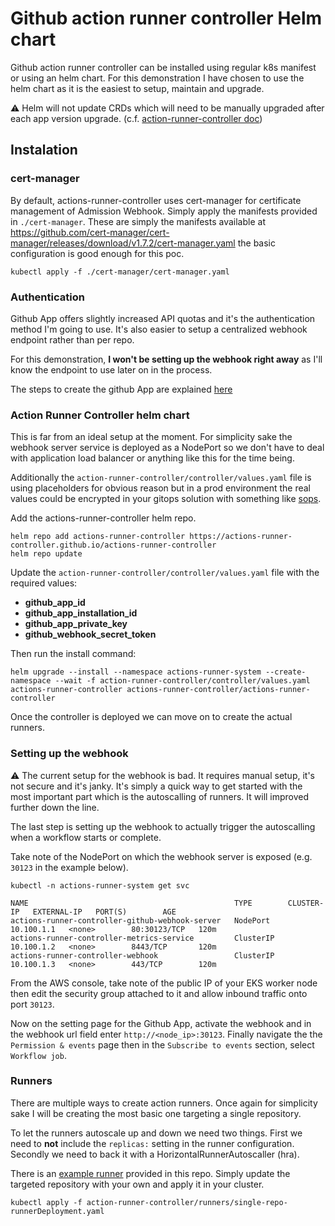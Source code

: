 # Github action runner controller Helm chart

Github action runner controller can be installed using regular k8s manifest or using an helm chart. For this demonstration I have chosen to use the helm chart as it is the easiest to setup, maintain and upgrade.

:warning: Helm will not update CRDs which will need to be manually upgraded after each app version upgrade. (c.f. [action-runner-controller doc](https://github.com/actions-runner-controller/actions-runner-controller/blob/master/charts/actions-runner-controller/docs/UPGRADING.md#steps))

## Instalation

### cert-manager

By default, actions-runner-controller uses cert-manager for certificate management of Admission Webhook. Simply apply the manifests provided in `./cert-manager`. These are simply the manifests available at https://github.com/cert-manager/cert-manager/releases/download/v1.7.2/cert-manager.yaml the basic configuration is good enough for this poc. 

```
kubectl apply -f ./cert-manager/cert-manager.yaml
```

### Authentication

Github App offers slightly increased API quotas and it's the authentication method I'm going to use. It's also easier to setup a centralized webhook endpoint rather than per repo.

For this demonstration, **I won't be setting up the webhook right away** as I'll know the endpoint to use later on in the process.

The steps to create the github App are explained [here](https://github.com/actions-runner-controller/actions-runner-controller#deploying-using-github-app-authentication)

### Action Runner Controller helm chart

This is far from an ideal setup at the moment. For simplicity sake the webhook server service is deployed as a NodePort so we don't have to deal with application load balancer or anything like this for the time being.

Additionally the `action-runner-controller/controller/values.yaml` file is using placeholders for obvious reason but in a prod environment the real values could be encrypted in your gitops solution with something like [sops](https://github.com/mozilla/sops).

Add the actions-runner-controller helm repo.

```
helm repo add actions-runner-controller https://actions-runner-controller.github.io/actions-runner-controller
helm repo update
```

Update the `action-runner-controller/controller/values.yaml` file with the required values:

- **github_app_id**
- **github_app_installation_id**
- **github_app_private_key**
- **github_webhook_secret_token**

Then run the install command:

```
helm upgrade --install --namespace actions-runner-system --create-namespace --wait -f action-runner-controller/controller/values.yaml actions-runner-controller actions-runner-controller/actions-runner-controller
```

Once the controller is deployed we can move on to create the actual runners.

### Setting up the webhook

:warning: The current setup for the webhook is bad. It requires manual setup, it's not secure and it's janky. It's simply a quick way to get started with the most important part which is the autoscalling of runners. It will improved further down the line.

The last step is setting up the webhook to actually trigger the autoscalling when a workflow starts or complete.

Take note of the NodePort on which the webhook server is exposed (e.g. `30123` in the example below).

```
kubectl -n actions-runner-system get svc

NAME                                              TYPE        CLUSTER-IP   EXTERNAL-IP   PORT(S)        AGE
actions-runner-controller-github-webhook-server   NodePort    10.100.1.1   <none>        80:30123/TCP   120m
actions-runner-controller-metrics-service         ClusterIP   10.100.1.2   <none>        8443/TCP       120m
actions-runner-controller-webhook                 ClusterIP   10.100.1.3   <none>        443/TCP        120m
```

From the AWS console, take note of the public IP of your EKS worker node then edit the security group attached to it and allow inbound traffic onto port `30123`.

Now on the setting page for the Github App, activate the webhook and in the webhook url field enter `http://<node_ip>:30123`. Finally navigate the the `Permission & events` page then in the `Subscribe to events` section, select `Workflow job`.


### Runners

There are multiple ways to create action runners. Once again for simplicity sake I will be creating the most basic one targeting a single repository.

To let the runners autoscale up and down we need two things. First we need to **not** include the `replicas:` setting in the runner configuration. Secondly we need to back it with a HorizontalRunnerAutoscaller (hra).

There is an [example runner](./runners/single-repo-runnerDeployment.yaml) provided in this repo. Simply update the targeted repository with your own and apply it in your cluster.

```
kubectl apply -f action-runner-controller/runners/single-repo-runnerDeployment.yaml
```
